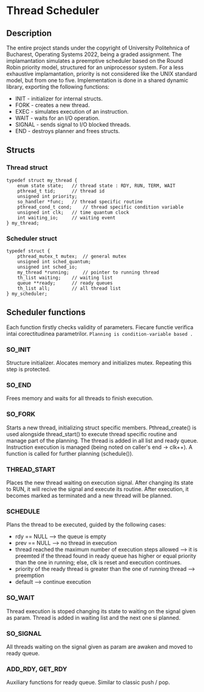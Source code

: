 # Thread Scheduler

## Description
The entire project stands under the copyright of University Politehnica of Bucharest, Operating Systems 2022, being a graded assignment.
The implamantation simulates a preemptive scheduler based on the Round Robin priority model, structured for an uniprocessor system. For a less exhaustive implamantation, priority is not considered like the UNIX standard model, but from one to five.
Implementation is done in a shared dynamic library, exporting the following functions:
* INIT - initializer for internal structs.
* FORK - creates a new thread.
* EXEC - simulates execution of an instruction.
* WAIT - waits for an I/O operation.
* SIGNAL - sends signal to I/O blocked threads.
* END - destroys planner and frees structs.

## Structs
### Thread struct
```
typedef struct my_thread {
	enum state state; 	// thread state : RDY, RUN, TERM, WAIT
	pthread_t tid; 		// thread id
	unsigned int priority;
	so_handler *func;	// thread specific routine
	pthread_cond_t cond; 	// thread specific condition variable
	unsigned int clk;	// time quantum clock
	int waiting_io; 	// waiting event
} my_thread;
```
### Scheduler struct 
```
typedef struct {
	pthread_mutex_t mutex; 	// general mutex
	unsigned int sched_quantum;
	unsigned int sched_io; 
	my_thread *running; 	// pointer to running thread
	th_list waiting; 	// waiting list
	queue **ready; 		// ready queues
	th_list all; 		// all thread list
} my_scheduler;
```

## Scheduler functions
Each function firstly checks validity of parameters.
Fiecare functie verifica intai corectitudinea parametrilor.
` Planning is condition-variable based . `
### SO_INIT
Structure initializer. Alocates memory and initializes mutex. Repeating this step is protected.
### SO_END
Frees memory and waits for all threads to finish execution.
### SO_FORK
Starts a new thread, initializing struct specific members. Pthread_create() is used alongside thread_start() to execute thread specific routine and manage part of the planning. The thread is added in all list and ready queue. Instruction execution is managed (being noted on caller's end -> clk++). A function is called for further planning (schedule()).
### THREAD_START 
Places the new thread waiting on execution signal. After changing its state to RUN, it will recive the signal and execute its routine. After execution, it becomes marked as terminated and a new thread will be planned.
### SCHEDULE
Plans the thread to be executed, guided by the following cases:
* rdy == NULL --> the queue is empty
* prev == NULL --> no thread in execution
* thread reached the maximum number of execution steps allowed --> it is preemted if the thread found in ready queue has higher or equal priority than the one in running; else, clk is reset and execution continues.
* priority of the ready thread is greater than the one of running thread --> preemption
* default --> continue execution
### SO_WAIT 
Thread execution is stoped changing its state to waiting on the signal given as param. Thread is added in waiting list and the next one si planned.
### SO_SIGNAL 
All threads waiting on the signal given as param are awaken and moved to ready queue.
### ADD_RDY, GET_RDY
Auxiliary functions for ready queue. Similar to classic push / pop.
